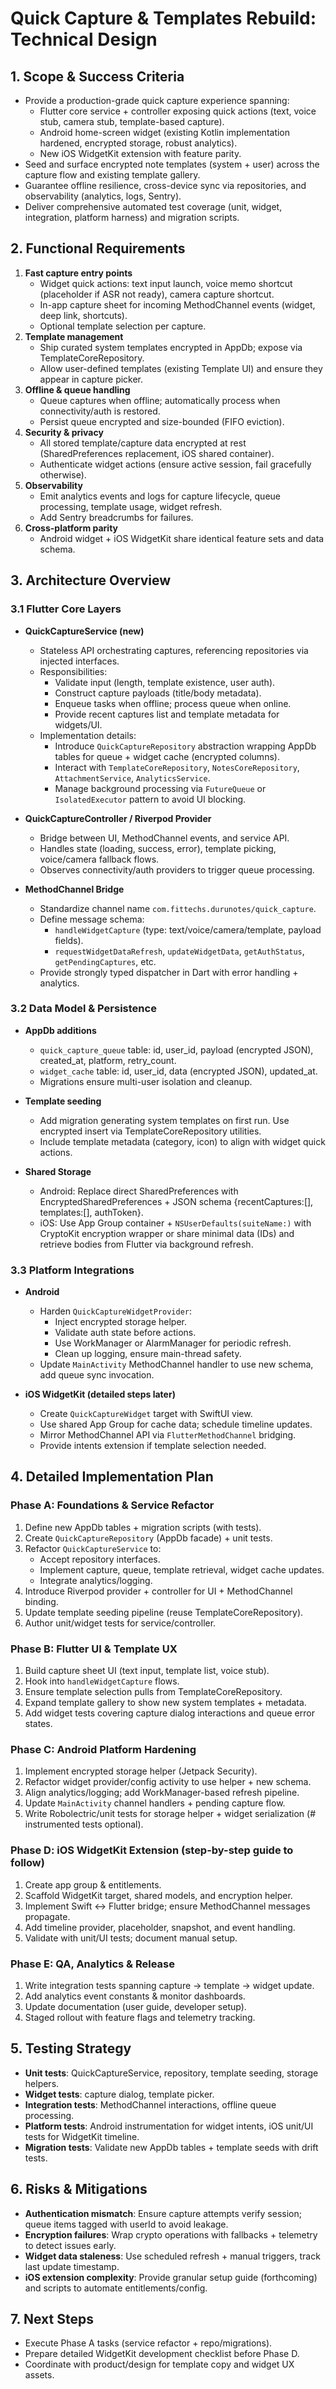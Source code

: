 # Quick Capture & Templates Rebuild: Technical Design

## 1. Scope & Success Criteria
- Provide a production-grade quick capture experience spanning:
  - Flutter core service + controller exposing quick actions (text, voice stub, camera stub, template-based capture).
  - Android home-screen widget (existing Kotlin implementation hardened, encrypted storage, robust analytics).
  - New iOS WidgetKit extension with feature parity.
- Seed and surface encrypted note templates (system + user) across the capture flow and existing template gallery.
- Guarantee offline resilience, cross-device sync via repositories, and observability (analytics, logs, Sentry).
- Deliver comprehensive automated test coverage (unit, widget, integration, platform harness) and migration scripts.

## 2. Functional Requirements
1. **Fast capture entry points**
   - Widget quick actions: text input launch, voice memo shortcut (placeholder if ASR not ready), camera capture shortcut.
   - In-app capture sheet for incoming MethodChannel events (widget, deep link, shortcuts).
   - Optional template selection per capture.
2. **Template management**
   - Ship curated system templates encrypted in AppDb; expose via TemplateCoreRepository.
   - Allow user-defined templates (existing Template UI) and ensure they appear in capture picker.
3. **Offline & queue handling**
   - Queue captures when offline; automatically process when connectivity/auth is restored.
   - Persist queue encrypted and size-bounded (FIFO eviction).
4. **Security & privacy**
   - All stored template/capture data encrypted at rest (SharedPreferences replacement, iOS shared container).
   - Authenticate widget actions (ensure active session, fail gracefully otherwise).
5. **Observability**
   - Emit analytics events and logs for capture lifecycle, queue processing, template usage, widget refresh.
   - Add Sentry breadcrumbs for failures.
6. **Cross-platform parity**
   - Android widget + iOS WidgetKit share identical feature sets and data schema.

## 3. Architecture Overview

### 3.1 Flutter Core Layers
- **QuickCaptureService (new)**  
  - Stateless API orchestrating captures, referencing repositories via injected interfaces.  
  - Responsibilities:
    - Validate input (length, template existence, user auth).
    - Construct capture payloads (title/body metadata).
    - Enqueue tasks when offline; process queue when online.
    - Provide recent captures list and template metadata for widgets/UI.
  - Implementation details:
    - Introduce `QuickCaptureRepository` abstraction wrapping AppDb tables for queue + widget cache (encrypted columns).
    - Interact with `TemplateCoreRepository`, `NotesCoreRepository`, `AttachmentService`, `AnalyticsService`.
    - Manage background processing via `FutureQueue` or `IsolatedExecutor` pattern to avoid UI blocking.

- **QuickCaptureController / Riverpod Provider**
  - Bridge between UI, MethodChannel events, and service API.
  - Handles state (loading, success, error), template picking, voice/camera fallback flows.
  - Observes connectivity/auth providers to trigger queue processing.

- **MethodChannel Bridge**
  - Standardize channel name `com.fittechs.durunotes/quick_capture`.
  - Define message schema:
    - `handleWidgetCapture` (type: text/voice/camera/template, payload fields).
    - `requestWidgetDataRefresh`, `updateWidgetData`, `getAuthStatus`, `getPendingCaptures`, etc.
  - Provide strongly typed dispatcher in Dart with error handling + analytics.

### 3.2 Data Model & Persistence
- **AppDb additions**
  - `quick_capture_queue` table: id, user_id, payload (encrypted JSON), created_at, platform, retry_count.
  - `widget_cache` table: id, user_id, data (encrypted JSON), updated_at.
  - Migrations ensure multi-user isolation and cleanup.
- **Template seeding**
  - Add migration generating system templates on first run. Use encrypted insert via TemplateCoreRepository utilities.
  - Include template metadata (category, icon) to align with widget quick actions.

- **Shared Storage**
  - Android: Replace direct SharedPreferences with EncryptedSharedPreferences + JSON schema {recentCaptures:[], templates:[], authToken}.
  - iOS: Use App Group container + `NSUserDefaults(suiteName:)` with CryptoKit encryption wrapper or share minimal data (IDs) and retrieve bodies from Flutter via background refresh.

### 3.3 Platform Integrations
- **Android**
  - Harden `QuickCaptureWidgetProvider`:
    - Inject encrypted storage helper.
    - Validate auth state before actions.
    - Use WorkManager or AlarmManager for periodic refresh.
    - Clean up logging, ensure main-thread safety.
  - Update `MainActivity` MethodChannel handler to use new schema, add queue sync invocation.

- **iOS WidgetKit (detailed steps later)**
  - Create `QuickCaptureWidget` target with SwiftUI view.
  - Use shared App Group for cache data; schedule timeline updates.
  - Mirror MethodChannel API via `FlutterMethodChannel` bridging.
  - Provide intents extension if template selection needed.

## 4. Detailed Implementation Plan

### Phase A: Foundations & Service Refactor
1. Define new AppDb tables + migration scripts (with tests).
2. Create `QuickCaptureRepository` (AppDb facade) + unit tests.
3. Refactor `QuickCaptureService` to:
   - Accept repository interfaces.
   - Implement capture, queue, template retrieval, widget cache updates.
   - Integrate analytics/logging.
4. Introduce Riverpod provider + controller for UI + MethodChannel binding.
5. Update template seeding pipeline (reuse TemplateCoreRepository).
6. Author unit/widget tests for service/controller.

### Phase B: Flutter UI & Template UX
1. Build capture sheet UI (text input, template list, voice stub).
2. Hook into `handleWidgetCapture` flows.
3. Ensure template selection pulls from TemplateCoreRepository.
4. Expand template gallery to show new system templates + metadata.
5. Add widget tests covering capture dialog interactions and queue error states.

### Phase C: Android Platform Hardening
1. Implement encrypted storage helper (Jetpack Security).
2. Refactor widget provider/config activity to use helper + new schema.
3. Align analytics/logging; add WorkManager-based refresh pipeline.
4. Update `MainActivity` channel handlers + pending capture flow.
5. Write Robolectric/unit tests for storage helper + widget serialization (# instrumented tests optional).

### Phase D: iOS WidgetKit Extension (step-by-step guide to follow)
1. Create app group & entitlements.
2. Scaffold WidgetKit target, shared models, and encryption helper.
3. Implement Swift ↔ Flutter bridge; ensure MethodChannel messages propagate.
4. Add timeline provider, placeholder, snapshot, and event handling.
5. Validate with unit/UI tests; document manual setup.

### Phase E: QA, Analytics & Release
1. Write integration tests spanning capture → template → widget update.
2. Add analytics event constants & monitor dashboards.
3. Update documentation (user guide, developer setup).
4. Staged rollout with feature flags and telemetry tracking.

## 5. Testing Strategy
- **Unit tests**: QuickCaptureService, repository, template seeding, storage helpers.
- **Widget tests**: capture dialog, template picker.
- **Integration tests**: MethodChannel interactions, offline queue processing.
- **Platform tests**: Android instrumentation for widget intents, iOS unit/UI tests for WidgetKit timeline.
- **Migration tests**: Validate new AppDb tables + template seeds with drift tests.

## 6. Risks & Mitigations
- **Authentication mismatch**: Ensure capture attempts verify session; queue items tagged with userId to avoid leakage.
- **Encryption failures**: Wrap crypto operations with fallbacks + telemetry to detect issues early.
- **Widget data staleness**: Use scheduled refresh + manual triggers, track last update timestamp.
- **iOS extension complexity**: Provide granular setup guide (forthcoming) and scripts to automate entitlements/config.

## 7. Next Steps
- Execute Phase A tasks (service refactor + repo/migrations).
- Prepare detailed WidgetKit development checklist before Phase D.
- Coordinate with product/design for template copy and widget UX assets.
